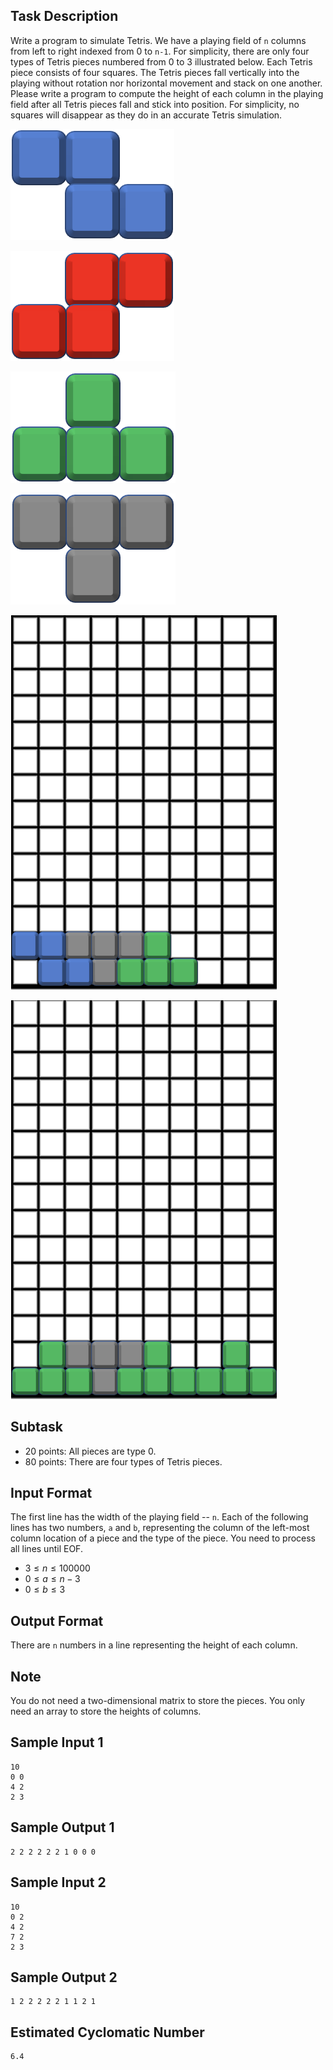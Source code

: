 ## Task Description
Write a program to simulate Tetris. 
We have a playing field of `n` columns from left to right indexed from 0 to `n-1`.
For simplicity, there are only four types of Tetris pieces numbered from 0 to 3 illustrated below. 
Each Tetris piece consists of four squares. 
The Tetris pieces fall vertically into the playing without rotation nor horizontal movement and stack on one another.
Please write a program to compute the height of each column in the playing field after all Tetris pieces fall and stick into position. 
For simplicity, no squares will disappear as they do in an accurate Tetris simulation.

![type 0](50203-type0.png)

![type 1](50203-type1.png)

![type 2](50203-type2.png)

![type 3](50203-type3.png)

![Sample Input 1](50203-sampleInput1.png)

![Sample Input 2](50203-sampleInput2.png)

## Subtask
* 20 points: All pieces are type 0.
* 80 points: There are four types of Tetris pieces.

## Input Format
The first line has the width of the playing field -- `n`. 
Each of the following lines has two numbers, `a` and `b`, representing the column of the left-most column location of a piece and the type of the piece. 
You need to process all lines until EOF.
* $3 ≤ n ≤ 100000$
* $0 ≤ a ≤ n-3$
* $0 ≤ b ≤ 3$

## Output Format
There are `n` numbers in a line representing the height of each column.

## Note
You do not need a two-dimensional matrix to store the pieces. 
You only need an array to store the heights of columns.

## Sample Input 1
```
10
0 0
4 2
2 3
```

## Sample Output 1
```
2 2 2 2 2 2 1 0 0 0
```

## Sample Input 2
```
10
0 2
4 2
7 2
2 3
```

## Sample Output 2
```
1 2 2 2 2 2 1 1 2 1
```

## Estimated Cyclomatic Number ##
```
6.4
```

<!-- Editor: 邱麒羽 -->
